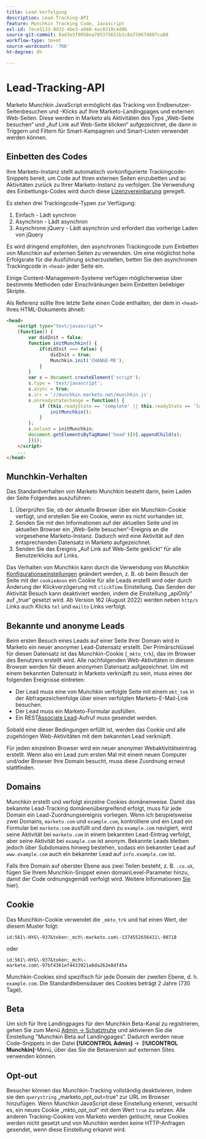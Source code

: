 ```yaml
---
title: Lead-Verfolgung
description: Lead-Tracking-API
feature: Munchkin Tracking Code, Javascript
exl-id: 7ece5133-9d32-4be3-a940-4ac0310c4d8b
source-git-commit: 8ad3e3f0958ea705375651b1c8a75967d807ca80
workflow-type: tm+mt
source-wordcount: '766'
ht-degree: 0%

---
```


# Lead-Tracking-API

Marketo Munchkin JavaScript ermöglicht das Tracking von Endbenutzer-Seitenbesuchen und -Klicks auf Ihre Marketo-Landingpages und externen Web-Seiten. Diese werden in Marketo als Aktivitäten des Typs „Web-Seite besuchen“ und „Auf Link auf Web-Seite klicken“ aufgezeichnet, die dann in Triggern und Filtern für Smart-Kampagnen und Smart-Listen verwendet werden können.

## Einbetten des Codes

Ihre Marketo-Instanz stellt automatisch vorkonfigurierte Trackingcode-Snippets bereit, um Code auf Ihren externen Seiten einzubetten und so Aktivitäten zurück zu Ihrer Marketo-Instanz zu verfolgen. Die Verwendung des Einbettungs-Codes wird durch diese [Lizenzvereinbarung](../munchkin-license.pdf) geregelt.

Es stehen drei Trackingcode-Typen zur Verfügung:

1. Einfach - Lädt synchron
1. Asynchron - Lädt asynchron
1. Asynchrone jQuery - Lädt asynchron und erfordert das vorherige Laden von jQuery

Es wird dringend empfohlen, den asynchronen Trackingcode zum Einbetten von Munchkin auf externen Seiten zu verwenden. Um eine möglichst hohe Erfolgsrate für die Ausführung sicherzustellen, betten Sie den asynchronen Trackingcode in `<head>` jeder Seite ein.

Einige Content-Management-Systeme verfügen möglicherweise über bestimmte Methoden oder Einschränkungen beim Einbetten beliebiger Skripte.

Als Referenz sollte Ihre letzte Seite einen Code enthalten, der dem in `<head>` Ihres HTML-Dokuments ähnelt:

```html
<head>
    <script type="text/javascript">
    (function() {
        var didInit = false;
        function initMunchkin() {
            if(didInit === false) {
                didInit = true;
                Munchkin.init('CHANGE-ME');
            }
        }
        var s = document.createElement('script');
        s.type = 'text/javascript';
        s.async = true;
        s.src = '//munchkin.marketo.net/munchkin.js';
        s.onreadystatechange = function() {
            if (this.readyState == 'complete' || this.readyState == 'loaded') {
                initMunchkin();
            }
        };
        s.onload = initMunchkin;
        document.getElementsByTagName('head')[0].appendChild(s);
        })();
    </script>
    ...
</head>
```

## Munchkin-Verhalten

Das Standardverhalten von Marketo Munchkin besteht darin, beim Laden der Seite Folgendes auszuführen:

1. Überprüfen Sie, ob der aktuelle Browser über ein Munchkin-Cookie verfügt, und erstellen Sie ein Cookie, wenn es nicht vorhanden ist.
1. Senden Sie mit den Informationen auf der aktuellen Seite und im aktuellen Browser ein „Web-Seite besuchen“-Ereignis an die vorgesehene Marketo-Instanz. Dadurch wird eine Aktivität auf den entsprechenden Datensatz in Marketo aufgezeichnet.
1. Senden Sie das Ereignis „Auf Link auf Web-Seite geklickt“ für alle Benutzerklicks auf Links.

Das Verhalten von Munchkin kann durch die Verwendung von Munchkin [Konfigurationseinstellungen](configuration.md) geändert werden, z. B. ob beim Besuch der Seite mit der `cookieAnon` ein Cookie für alle Leads erstellt wird oder durch Änderung der Klickverzögerung mit `clickTime` Einstellung. Das Senden der Aktivität Besuch kann deaktiviert werden, indem die Einstellung „apiOnly“ auf „true“ gesetzt wird. Ab Version 162 (August 2022) werden neben `http/s` Links auch Klicks `tel` und `mailto` Links verfolgt.

## Bekannte und anonyme Leads

Beim ersten Besuch eines Leads auf einer Seite Ihrer Domain wird in Marketo ein neuer anonymer Lead-Datensatz erstellt. Der Primärschlüssel für diesen Datensatz ist das Munchkin-Cookie (`_mkto_trk`), das im Browser des Benutzers erstellt wird. Alle nachfolgenden Web-Aktivitäten in diesem Browser werden für diesen anonymen Datensatz aufgezeichnet. Um mit einem bekannten Datensatz in Marketo verknüpft zu sein, muss eines der folgenden Ereignisse eintreten:

- Der Lead muss eine von Munchkin verfolgte Seite mit einem `mkt_tok` in der Abfragezeichenfolge über einen verfolgten Marketo-E-Mail-Link besuchen.
- Der Lead muss ein Marketo-Formular ausfüllen.
- Ein REST[Associate Lead](https://developer.adobe.com/marketo-apis/api/mapi/#tag/Leads/operation/associateLeadUsingPOST)-Aufruf muss gesendet werden.

Sobald eine dieser Bedingungen erfüllt ist, werden das Cookie und alle zugehörigen Web-Aktivitäten mit dem bekannten Lead verknüpft.

Für jeden einzelnen Browser wird ein neuer anonymer Webaktivitätseintrag erstellt. Wenn also ein Lead zum ersten Mal mit einem neuen Computer und/oder Browser Ihre Domain besucht, muss diese Zuordnung erneut stattfinden.

## Domains

Munchkin erstellt und verfolgt einzelne Cookies domänenweise. Damit das bekannte Lead-Tracking domänenübergreifend erfolgt, muss für jede Domain ein Lead-Zuordnungsereignis vorliegen. Wenn ich beispielsweise zwei Domains, `marketo.com` und `example.com`, kontrolliere und ein Lead ein Formular bei `marketo.com` ausfüllt und dann zu `example.com` navigiert, wird seine Aktivität bei `marketo.com` in einem bekannten Lead-Eintrag verfolgt, aber seine Aktivität bei `example.com` ist anonym. Bekannte Leads bleiben jedoch über Subdomains hinweg bestehen, sodass ein bekannter Lead auf `www.example.com` auch ein bekannter Lead auf `info.example.com` ist.

Falls Ihre Domain auf oberster Ebene aus zwei Teilen besteht, z. B. `.co.uk`, fügen Sie Ihrem Munchkin-Snippet einen domainLevel-Parameter hinzu, damit der Code ordnungsgemäß verfolgt wird. Weitere Informationen [ Sie ](configuration.md#domainlevel)hier).

## Cookie

Das Munchkin-Cookie verwendet die `_mkto_trk` und hat einen Wert, der diesem Muster folgt:

`id:561\-HYG\-937&token:_mch\-marketo.com\-1374552656411\-90718`

oder

`id:561\-HYG\-937&token:_mch\-marketo.com\-97bf4361ef4433921a6da262e8df45a`

Munchkin-Cookies sind spezifisch für jede Domain der zweiten Ebene, d. h. `example.com`. Die Standardlebensdauer des Cookies beträgt 2 Jahre (730 Tage).

## Beta

Um sich für Ihre Landingpages für den Munchkin Beta-Kanal zu registrieren, gehen Sie zum Menü [Admin -> Schatztruhe](https://experienceleague.adobe.com/en/docs/marketo/using/product-docs/administration/settings/enable-or-disable-treasure-chest-features) und aktivieren Sie die Einstellung &quot;Munchkin Beta auf Landingpages“. Dadurch werden neue Code-Snippets in der Datei **[!UICONTROL Admin]** ->  **[!UICONTROL Munchkin]**-Menü, über das Sie die Betaversion auf externen Sites verwenden können.

## Opt-out

Besucher können das Munchkin-Tracking vollständig deaktivieren, indem sie den `querystring` „marketo_opt_out=true“ zur URL im Browser hinzufügen. Wenn Munchkin JavaScript diese Einstellung erkennt, versucht es, ein neues Cookie „mkto_opt_out“ mit dem Wert `true` zu setzen. Alle anderen Tracking-Cookies von Marketo werden gelöscht, neue Cookies werden nicht gesetzt und von Munchkin werden keine HTTP-Anfragen gesendet, wenn diese Einstellung erkannt wird.
